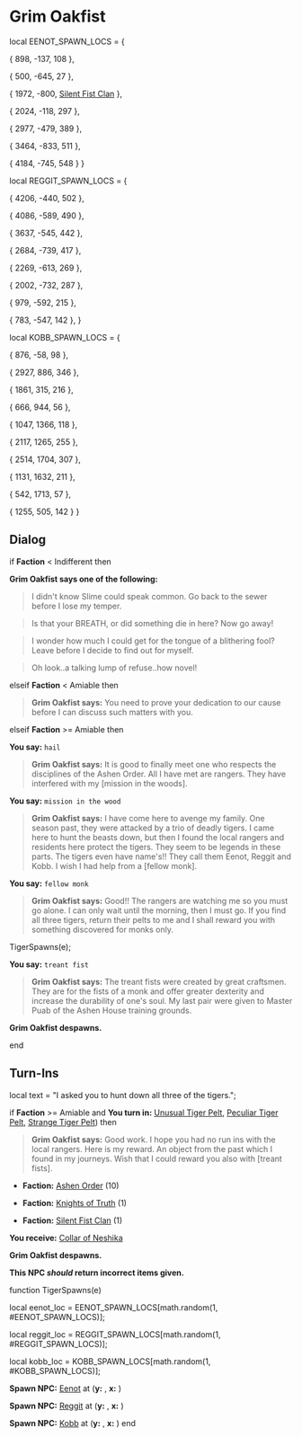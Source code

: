 # Grim Oakfist
local EENOT_SPAWN_LOCS = {

{ 898, -137, 108 },

{ 500, -645, 27 },

{ 1972, -800, [Silent Fist Clan](/faction/309) },

{ 2024, -118, 297 },

{ 2977, -479, 389 },

{ 3464, -833, 511 },

{ 4184, -745, 548 }
}

local REGGIT_SPAWN_LOCS = {

{ 4206, -440, 502 },

{ 4086, -589, 490 },

{ 3637, -545, 442 },

{ 2684, -739, 417 },

{ 2269, -613, 269 },

{ 2002, -732, 287 },

{ 979, -592, 215 },

{ 783, -547, 142 },
}

local KOBB_SPAWN_LOCS = {

{ 876, -58, 98 },

{ 2927, 886, 346 },

{ 1861, 315, 216 },

{ 666, 944, 56 },

{ 1047, 1366, 118 },

{ 2117, 1265, 255 },

{ 2514, 1704, 307 },

{ 1131, 1632, 211 },

{ 542, 1713, 57 },

{ 1255, 505, 142 }
}

## Dialog

if **Faction** <  Indifferent then


**Grim Oakfist says one of the following:**

>I didn't know Slime could speak common.  Go back to the sewer before I lose my temper.

>Is that your BREATH, or did something die in here?  Now go away!

>I wonder how much I could get for the tongue of a blithering fool?  Leave before I decide to find out for myself.

>Oh look..a talking lump of refuse..how novel!

elseif **Faction** <  Amiable then


>**Grim Oakfist says:** You need to prove your dedication to our cause before I can discuss such matters with you.

elseif **Faction** >= Amiable then


**You say:** `hail`




>**Grim Oakfist says:** It is good to finally meet one who respects the disciplines of the Ashen Order.  All I have met are rangers.  They have interfered with my [mission in the woods].


**You say:** `mission in the wood`




>**Grim Oakfist says:** I have come here to avenge my family.  One season past, they were attacked by a trio of deadly tigers.  I came here to hunt the beasts down, but then I found the local rangers and residents here protect the tigers.  They seem to be legends in these parts.  The tigers even have name's!!  They call them Eenot, Reggit and Kobb.  I wish I had help from a [fellow monk].


**You say:** `fellow monk`




>**Grim Oakfist says:** Good!! The rangers are watching me so you must go alone.  I can only wait until the morning, then I must go.  If you find all three tigers, return their pelts to me and I shall reward you with something discovered for monks only.



TigerSpawns(e);


**You say:** `treant fist`




>**Grim Oakfist says:** The treant fists were created by great craftsmen.  They are for the fists of a monk and offer greater dexterity and increase the durability of one's soul.  My last pair were given to Master Puab of the Ashen House training grounds.



**Grim Oakfist despawns.**

end

## Turn-Ins



local text = "I asked you to hunt down all three of the tigers.";



if **Faction** >= Amiable and  **You turn in:** [Unusual Tiger Pelt](/item/12341), [Peculiar Tiger Pelt](/item/12342), [Strange Tiger Pelt](/item/12343)) then


>**Grim Oakfist says:** Good work.  I hope you had no run ins with the local rangers.  Here is my reward.  An object from the past which I found in my journeys.  Wish that I could reward you also with [treant fists].


* __Faction:__ [Ashen Order](/faction/361) (10)


* __Faction:__ [Knights of Truth](/faction/281) (1)


* __Faction:__ [Silent Fist Clan](/faction/309) (1)


 **You receive:**  [Collar of Neshika](/item/12367) 


**Grim Oakfist despawns.**

**This NPC *should* return incorrect items given.**

function TigerSpawns(e)

local eenot_loc = EENOT_SPAWN_LOCS[math.random(1, #EENOT_SPAWN_LOCS)];

local reggit_loc = REGGIT_SPAWN_LOCS[math.random(1, #REGGIT_SPAWN_LOCS)];

local kobb_loc = KOBB_SPAWN_LOCS[math.random(1, #KOBB_SPAWN_LOCS)];



**Spawn NPC:**  [Eenot](/npc/20276) at (**y:** , **x:** )

**Spawn NPC:**  [Reggit](/npc/20277) at (**y:** , **x:** )

**Spawn NPC:**  [Kobb](/npc/20000) at (**y:** , **x:** )
end